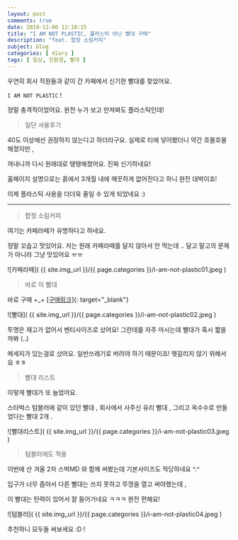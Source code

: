 ```yaml
---
layout: post
comments: true
date: 2019-12-06 12:18:15
title: "I AM NOT PLASTIC, 플라스틱 아닌 빨대 구매"
description: "feat. 합정 소림커피"
subject: blog
categories: [ diary ]
tags: [ 일상, 친환경, 빨대 ]
---
```


우연히 회사 직원들과 같이 간 카페에서 신기한 빨대를 찾았어요.

`I AM NOT PLASTIC` !

정말 충격적이었어요. 완전 누가 보고 만져봐도 플라스틱인데!

> 일단 사용후기

40도 이상에선 권장하지 않는다고 하더라구요. 실제로 티에 넣어봤더니 약간 흐물흐물 해졌지만 ,

꺼내니까 다시 원래대로 탱탱해졌어요. 진짜 신기하네요!

홈페이지 설명으로는 흙에서 3개월 내에 깨끗하게 없어진다고 하니 완전 대박이죠!

이제 플라스틱 사용을 더더욱 줄일 수 있게 되었네요 :)

---

> 합정 소림커피

여기는 카페라떼가 유명하다고 하네요.

정말 꼬숩고 맛있어요. 저는 원래 카페라떼를 달지 않아서 안 먹는데 .. 달고 말고의 문제가 아니라 그냥 맛있어요 ㅠㅠ

![카페라떼]( {{ site.img_url }}/{{ page.categories }}/i-am-not-plastic01.jpeg )

> 바로 이 빨대

바로 구매 +_+ [[구매링크]](https://smartstore.naver.com/iamgreener/products/4309441409?NaPm=ct%3Dk3tlcbvz%7Cci%3Dcheckout%7Ctr%3Dppc%7Ctrx%3D%7Chk%3D59cc7bbcf347d7f9e5de3c470f74fafbdf6e87e6){: target="_blank"}

![빨대]( {{ site.img_url }}/{{ page.categories }}/i-am-not-plastic02.jpeg )

투명은 재고가 없어서 벤티사이즈로 샀어요! 그란데를 자주 마시는데 빨대가 혹시 짧을까봐 (..)

메세지가 있는걸로 샀어요. 일반쓰레기로 버려야 하기 때문이죠! 헷갈리지 않기 위해서요 ㅎㅎ

> 빨대 리스트

이렇게 빨대가 또 늘었어요.

스타벅스 텀블러에 같이 있던 빨대 , 회사에서 사주신 유리 빨대 , 그리고 옥수수로 만들었다는 빨대 2개 .

![빨대리스트]( {{ site.img_url }}/{{ page.categories }}/i-am-not-plastic03.jpeg )

> 텀블러에도 적용

이번에 산 겨울 2차 스벅MD 와 함께 써봤는데 기본사이즈도 적당하네요 ^.^

입구가 너무 좁아서 다른 빨대는 쓰지 못하고 뚜껑을 열고 써야했는데 ,

이 빨대는 탄력이 있어서 잘 들어가네요 ㅋㅋㅋ 완전 편해요!

![텀블러]( {{ site.img_url }}/{{ page.categories }}/i-am-not-plastic04.jpeg )


추천하니 모두들 써보세요 :D !